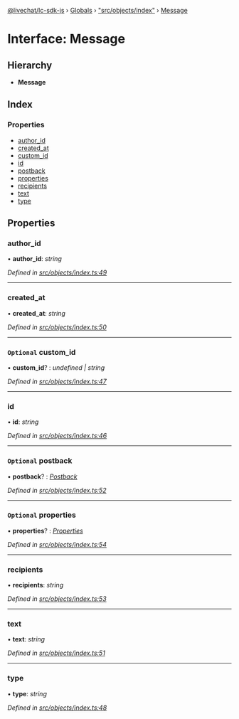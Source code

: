 [@livechat/lc-sdk-js](../README.md) › [Globals](../globals.md) › ["src/objects/index"](../modules/_src_objects_index_.md) › [Message](_src_objects_index_.message.md)

# Interface: Message

## Hierarchy

* **Message**

## Index

### Properties

* [author_id](_src_objects_index_.message.md#author_id)
* [created_at](_src_objects_index_.message.md#created_at)
* [custom_id](_src_objects_index_.message.md#optional-custom_id)
* [id](_src_objects_index_.message.md#id)
* [postback](_src_objects_index_.message.md#optional-postback)
* [properties](_src_objects_index_.message.md#optional-properties)
* [recipients](_src_objects_index_.message.md#recipients)
* [text](_src_objects_index_.message.md#text)
* [type](_src_objects_index_.message.md#type)

## Properties

###  author_id

• **author_id**: *string*

*Defined in [src/objects/index.ts:49](https://github.com/livechat/lc-sdk-js/blob/d0a32c0/src/objects/index.ts#L49)*

___

###  created_at

• **created_at**: *string*

*Defined in [src/objects/index.ts:50](https://github.com/livechat/lc-sdk-js/blob/d0a32c0/src/objects/index.ts#L50)*

___

### `Optional` custom_id

• **custom_id**? : *undefined | string*

*Defined in [src/objects/index.ts:47](https://github.com/livechat/lc-sdk-js/blob/d0a32c0/src/objects/index.ts#L47)*

___

###  id

• **id**: *string*

*Defined in [src/objects/index.ts:46](https://github.com/livechat/lc-sdk-js/blob/d0a32c0/src/objects/index.ts#L46)*

___

### `Optional` postback

• **postback**? : *[Postback](_src_objects_index_.postback.md)*

*Defined in [src/objects/index.ts:52](https://github.com/livechat/lc-sdk-js/blob/d0a32c0/src/objects/index.ts#L52)*

___

### `Optional` properties

• **properties**? : *[Properties](_src_objects_index_.properties.md)*

*Defined in [src/objects/index.ts:54](https://github.com/livechat/lc-sdk-js/blob/d0a32c0/src/objects/index.ts#L54)*

___

###  recipients

• **recipients**: *string*

*Defined in [src/objects/index.ts:53](https://github.com/livechat/lc-sdk-js/blob/d0a32c0/src/objects/index.ts#L53)*

___

###  text

• **text**: *string*

*Defined in [src/objects/index.ts:51](https://github.com/livechat/lc-sdk-js/blob/d0a32c0/src/objects/index.ts#L51)*

___

###  type

• **type**: *string*

*Defined in [src/objects/index.ts:48](https://github.com/livechat/lc-sdk-js/blob/d0a32c0/src/objects/index.ts#L48)*
